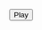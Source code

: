 <html>
    <head>
        <title>Главная страница</title>
    </head>
    <button>Play</button>
</html>
